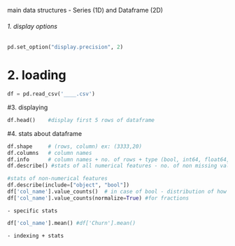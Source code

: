main data structures - Series (1D) and Dataframe (2D)

###### 1. display options
```python
pd.set_option("display.precision", 2)

```
# 2. loading
```python
df = pd.read_csv('____.csv')
```

#3. displaying 
```python
df.head()    #display first 5 rows of dataframe
```

#4. stats about dataframe
```python
df.shape     # (rows, column) ex: (3333,20)
df.columns   # column names
df.info      # column names + no. of rows + type (bool, int64, float64, object) - CAN FIND IF MISSING ENTRIES (don't match up to no. of rows in shape)
df.describe() #stats of all numerical features - no. of non missing values(Count), mean, std dev, range, median, 0.25 and 0.75 quartiles

#stats of non-numerical features
df.describe(include=["object", "bool"])
df['col_name'].value_counts()  # in case of bool - distribution of how many rows have 0, and how many are 1
df['col_name'].value_counts(normalize=True) #for fractions

```
    - specific stats 
```python
df['col_name'].mean() #df['Churn'].mean()
```

    - indexing + stats
```python


```

